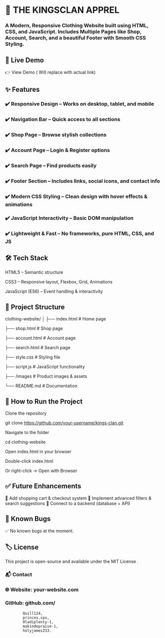 
# 👗 THE KINGSCLAN APPREL

### A Modern, Responsive Clothing Website built using HTML, CSS, and JavaScript. Includes Multiple Pages like Shop, Account, Search, and a beautiful Footer with Smooth CSS Styling.

## 🔗 Live Demo

👉 View Demo
 ( Will replace with actual link)

## ✨ Features

### ✔️ Responsive Design – Works on desktop, tablet, and mobile

### ✔️ Navigation Bar – Quick access to all sections

### ✔️ Shop Page – Browse stylish collections

### ✔️ Account Page – Login & Register options

### ✔️ Search Page – Find products easily

### ✔️ Footer Section – Includes links, social icons, and contact info

### ✔️ Modern CSS Styling – Clean design with hover effects & animations

### ✔️ JavaScript Interactivity – Basic DOM manipulation

### ✔️ Lightweight & Fast – No frameworks, pure HTML, CSS, and JS

## 🛠️ Tech Stack

HTML5 – Semantic structure

CSS3 – Responsive layout, Flexbox, Grid, Animations

JavaScript (ES6) – Event handling & interactivity

## 📂 Project Structure
clothing-website/
│
├── index.html           # Home page

├── shop.html            # Shop page

├── account.html         # Account page

├── search.html          # Search page

├── style.css            # Styling file

├── script.js            # JavaScript functionality

├── /images              # Product images & assets

└── README.md            # Documentation

## 🚀 How to Run the Project

Clone the repository

git clone https://github.com/your-username/kings-clan.git


Navigate to the folder

cd clothing-website


Open index.html in your browser

Double-click index.html

Or right-click → Open with Browser





## ✅ Future Enhancements

🔹 Add shopping cart & checkout system
🔹 Implement advanced filters & search suggestions
🔹 Connect to a backend (database + API)


## 🐞 Known Bugs

✅ No known bugs at the moment.

## 🏷️ License

This project is open-source and available under the MIT License
.

### 📬 Contact

### 🌐 Website: your-website.com


###  GitHub: github.com/
            Quill124,
            princes.cpu,
            Oladiplenty-1,
            makindepraise-1,
            holyjames233.



